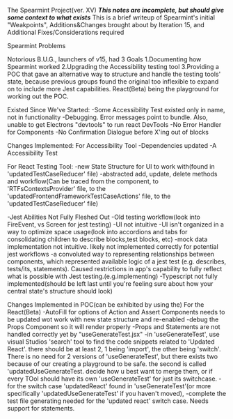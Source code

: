 The Spearmint Project(ver. XV)
**_This notes are incomplete, but should give some context to what exists_**
This is a brief writeup of Spearmint's initial "Weakpoints", Additions&Changes brought about by Iteration 15, and Additional Fixes/Considerations required

Spearmint Problems

Notorious B.U.G., launchers of v15, had 3 Goals
1.Documenting how Spearmint worked
2.Upgrading the Accessibility testing tool
3.Providing a POC that gave an alternative way to structure and handle the testing tools' state, because previous groups found the original too inflexible to expand on to include more Jest capabilities. React(Beta) being the playground for working out
the POC.

Existed Since We've Started:
-Some Accessibility Test existed only in name, not in functionality
-Debugging. Error messages point to bundle. Also, unable to get Electrons "devtools" to
run react DevTools
-No Error Handler for Components
-No Confirmation Dialogue before X'ing out of blocks

Changes Implemented:
For Accessibility Tool
-Dependencies updated
-A Accessibility Test

For React Testing Tool:
-new State Structure for UI to work with(found in 'updatedTestCaseReducer' file)
-abstracted add, update, delete methods and workflow(Can be traced from the component, to 'RTFsContextsProvider' file, to the
'updatedFrontendFrameworkTestCaseActions' file, to the 'updatedTestCaseReducer' file)

-Jest Abilities Not Fully Fleshed Out
-Old testing workflow(look into FireEvent, vs Screen for jest testing)
-UI not intuitive
-UI isn't organized in a way to optimize space usage(look into accordions and tabs for consolidating children to describe blocks,test blocks, etc)
-mock data implementation not intuitive. likely not implemented correctly for potential jest workflows
-a convoluted way to representing relationships between components, which represented available logic of a jest test (e.g. describes, tests/its, statements). Caused restrictions in app's capability to fully reflect what is possible with Jest testing.(e.g.implementing)
-Typescript not fully implemented(should be left last until you're feeling sure about how your central state's structure
should look)

Changes Implemented in POC(can be exhibited by using the)
For the React(Beta)
-AutoFill for options of Action and Assert Components needs to be updated wot work with
new state structure and re-enabled
-debug the Props Component so it will render properly
-Props and Statements are not handled correctly yet by "useGenerateTest.jsx"
-in 'useGenerateTest', use visual Studios 'search' tool to find the code snippets related to 'Updated React'. there should be at least 2, 1 being 'import', the other being 'switch'. There is no need for 2 versions of 'useGenerateTest', but there exists two because of our creating a playground to be safe. the second is called 'updatedUseGenerateTest. decide how u best want to merge them, or if every TOol should have its own 'useGenerateTest' for just its switchcase.
-for the switch case 'updatedReact' found in 'useGenerateTest'(or more specifically 'updatedUseGenerateTest' if you haven't moved),
-complete the test file generating needed for the 'updated react' switch case. Needs support for statements.
